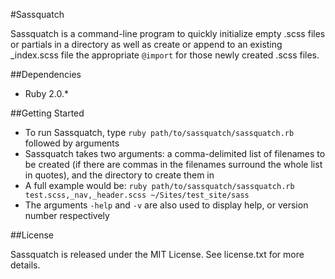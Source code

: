 #Sassquatch

Sassquatch is a command-line program to quickly initialize empty .scss files or partials in a directory as well as create or append to an existing _index.scss file the appropriate `@import` for those newly created .scss files.

##Dependencies

* Ruby 2.0.*

##Getting Started

* To run Sassquatch, type `ruby path/to/sassquatch/sassquatch.rb` followed by arguments
* Sassquatch takes two arguments: a comma-delimited list of filenames to be created (if there are commas in the filenames surround the whole list in quotes), and the directory to create them in
* A full example would be: `ruby path/to/sassquatch/sassquatch.rb test.scss,_nav,_header.scss ~/Sites/test_site/sass`
* The arguments `-help` and `-v` are also used to display help, or version number respectively

##License

Sassquatch is released under the MIT License. See license.txt for more details.